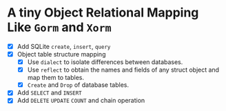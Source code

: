 # A tiny Object Relational Mapping Like `Gorm` and `Xorm`

+ [x] Add SQLite `create`, `insert`, `query`
+ [x] Object table structure mapping
  + [x] Use `dialect` to isolate differences between databases.
  + [x] Use `reflect` to obtain the names and fields of any struct object and map them to tables.
  + [x] `Create` and `Drop` of database tables.
+ [x] Add `SELECT` and `INSERT`
+ [x] Add `DELETE` `UPDATE` `COUNT` and chain operation 